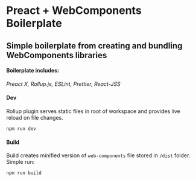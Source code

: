 # Preact + WebComponents Boilerplate
## Simple boilerplate from creating and bundling WebComponents libraries

#### Boilerplate includes:
*Preact X, Rollup.js, ESLint, Prettier, React-JSS*

#### Dev
Rollup plugin serves static files in root of workspace and provides live reload on file changes.
```
npm run dev
```
#### Build
Build creates minified version of `web-components` file stored in `/dist` folder. Simple run:
```
npm run build
```